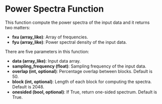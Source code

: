 # Power Spectra Function

This function compute the power spectra of the input data and it returns two matters:

- **fxu (array_like)**: Array of frequencies.
- **fyu (array_like)**: Power spectral density of the input data.

There are five parameters in this function:

- **data (array_like)**: Input data array.
- **sampling_frequency (float)**: Sampling frequency of the input data.
- **overlap (int, optional)**: Percentage overlap between blocks. Default is 50.
- **block (int, optional)**: Length of each block for computing the spectra. Default is 2048.
- **onesided (bool, optional)**: If True, return one-sided spectrum. Default is True.

